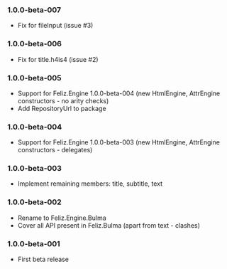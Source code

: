 ### 1.0.0-beta-007

- Fix for fileInput (issue #3)

### 1.0.0-beta-006

- Fix for title.h4is4 (issue #2)
### 1.0.0-beta-005

* Support for Feliz.Engine 1.0.0-beta-004 (new HtmlEngine, AttrEngine constructors - no arity checks)
* Add RepositoryUrl to package

### 1.0.0-beta-004

* Support for Feliz.Engine 1.0.0-beta-003 (new HtmlEngine, AttrEngine constructors - delegates)

### 1.0.0-beta-003

* Implement remaining members: title, subtitle, text

### 1.0.0-beta-002

* Rename to Feliz.Engine.Bulma
* Cover all API present in Feliz.Bulma (apart from text - clashes)

### 1.0.0-beta-001

* First beta release
